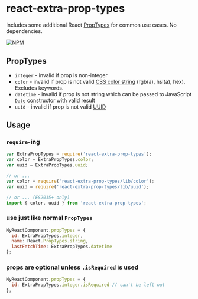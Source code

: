 # react-extra-prop-types

Includes some additional React [PropTypes](https://facebook.github.io/react/docs/typechecking-with-proptypes.html) for common use cases. No dependencies.

[![NPM](https://nodei.co/npm/react-extra-prop-types.png)](https://npmjs.org/package/react-extra-prop-types)

## PropTypes

* `integer` - invalid if prop is non-integer
* `color` - invalid if prop is not valid [CSS color string](https://developer.mozilla.org/en-US/docs/Web/CSS/color_value) (rgb(a), hsl(a), hex). Excludes keywords.
* `datetime` - invalid if prop is not string which can be passed to JavaScript [`Date`](https://developer.mozilla.org/en-US/docs/Web/JavaScript/Reference/Global_Objects/Date) constructor with valid result
* `uuid` - invalid if prop is not valid [UUID](https://en.wikipedia.org/wiki/Universally_unique_identifier)

## Usage

### `require`-ing

```javascript
var ExtraPropTypes = require('react-extra-prop-types');
var color = ExtraPropTypes.color;
var uuid = ExtraPropTypes.uuid;

// or ...
var color = require('react-extra-prop-types/lib/color');
var uuid = require('react-extra-prop-types/lib/uuid');

// or ... (ES2015+ only)
import { color, uuid } from 'react-extra-prop-types';
```

### use just like normal `PropTypes`

```javascript
MyReactComponent.propTypes = {
  id: ExtraPropTypes.integer,
  name: React.PropTypes.string,
  lastFetchTime: ExtraPropTypes.datetime
};
```

### props are optional unless `.isRequired` is used

```javascript
MyReactComponent.propTypes = {
  id: ExtraPropTypes.integer.isRequired // can't be left out
};
```
